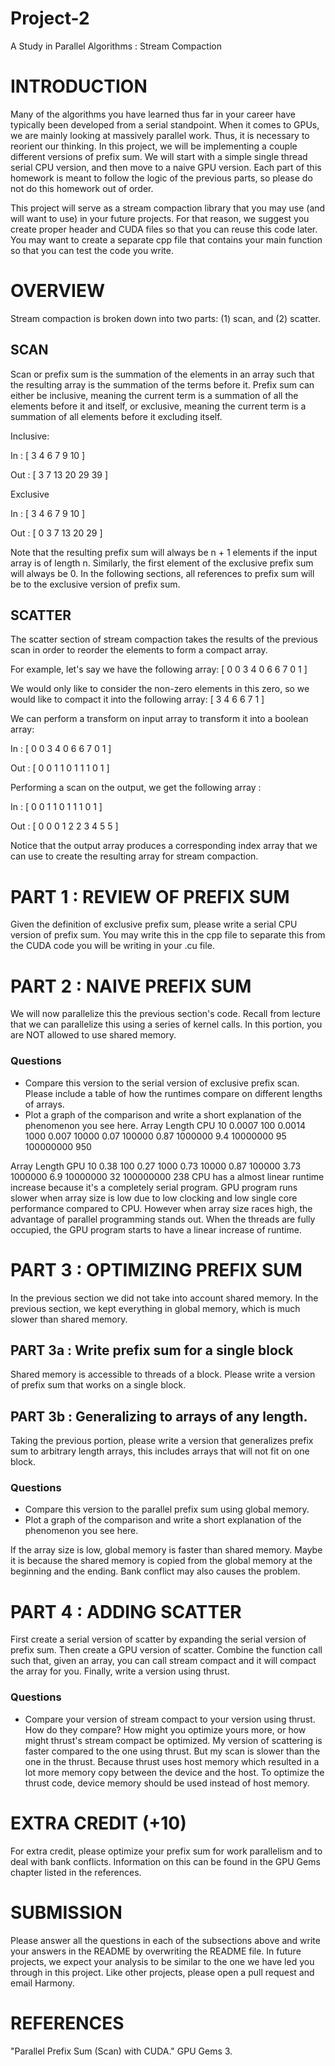 Project-2
=========

A Study in Parallel Algorithms : Stream Compaction

# INTRODUCTION
Many of the algorithms you have learned thus far in your career have typically
been developed from a serial standpoint.  When it comes to GPUs, we are mainly
looking at massively parallel work.  Thus, it is necessary to reorient our
thinking.  In this project, we will be implementing a couple different versions
of prefix sum.  We will start with a simple single thread serial CPU version,
and then move to a naive GPU version.  Each part of this homework is meant to
follow the logic of the previous parts, so please do not do this homework out of
order.

This project will serve as a stream compaction library that you may use (and
will want to use) in your
future projects.  For that reason, we suggest you create proper header and CUDA
files so that you can reuse this code later.  You may want to create a separate
cpp file that contains your main function so that you can test the code you
write.

# OVERVIEW
Stream compaction is broken down into two parts: (1) scan, and (2) scatter.

## SCAN
Scan or prefix sum is the summation of the elements in an array such that the
resulting array is the summation of the terms before it.  Prefix sum can either
be inclusive, meaning the current term is a summation of all the elements before
it and itself, or exclusive, meaning the current term is a summation of all
elements before it excluding itself. 

Inclusive:

In : [ 3 4 6 7 9 10 ]

Out : [ 3 7 13 20 29 39 ]

Exclusive

In : [ 3 4 6 7 9 10 ]

Out : [ 0 3 7 13 20 29 ]

Note that the resulting prefix sum will always be n + 1 elements if the input
array is of length n.  Similarly, the first element of the exclusive prefix sum
will always be 0.  In the following sections, all references to prefix sum will
be to the exclusive version of prefix sum.

## SCATTER
The scatter section of stream compaction takes the results of the previous scan
in order to reorder the elements to form a compact array.

For example, let's say we have the following array:
[ 0 0 3 4 0 6 6 7 0 1 ]

We would only like to consider the non-zero elements in this zero, so we would
like to compact it into the following array:
[ 3 4 6 6 7 1 ]

We can perform a transform on input array to transform it into a boolean array:

In :  [ 0 0 3 4 0 6 6 7 0 1 ]

Out : [ 0 0 1 1 0 1 1 1 0 1 ]

Performing a scan on the output, we get the following array :

In :  [ 0 0 1 1 0 1 1 1 0 1 ]

Out : [ 0 0 0 1 2 2 3 4 5 5 ]

Notice that the output array produces a corresponding index array that we can
use to create the resulting array for stream compaction. 

# PART 1 : REVIEW OF PREFIX SUM
Given the definition of exclusive prefix sum, please write a serial CPU version
of prefix sum.  You may write this in the cpp file to separate this from the
CUDA code you will be writing in your .cu file. 

# PART 2 : NAIVE PREFIX SUM
We will now parallelize this the previous section's code.  Recall from lecture
that we can parallelize this using a series of kernel calls.  In this portion,
you are NOT allowed to use shared memory.

### Questions 
* Compare this version to the serial version of exclusive prefix scan. Please
  include a table of how the runtimes compare on different lengths of arrays.
* Plot a graph of the comparison and write a short explanation of the phenomenon you
  see here.
Array  Length	CPU
10	0.0007
100	0.0014
1000	0.007
10000	0.07
100000	0.87
1000000	9.4
10000000	95
100000000	950

Array  Length	GPU
10	0.38
100	0.27
1000	0.73
10000	0.87
100000	3.73
1000000	6.9
10000000	32
100000000	238
CPU has a almost linear runtime increase because it's a completely serial program. GPU program runs slower when array size is low due to low clocking and low single core performance compared to CPU. However when array size races high, the advantage of parallel programming stands out. When the threads are fully occupied, the GPU program starts to have a linear increase of runtime.

# PART 3 : OPTIMIZING PREFIX SUM
In the previous section we did not take into account shared memory.  In the
previous section, we kept everything in global memory, which is much slower than
shared memory.

## PART 3a : Write prefix sum for a single block
Shared memory is accessible to threads of a block. Please write a version of
prefix sum that works on a single block.  

## PART 3b : Generalizing to arrays of any length.
Taking the previous portion, please write a version that generalizes prefix sum
to arbitrary length arrays, this includes arrays that will not fit on one block.

### Questions
* Compare this version to the parallel prefix sum using global memory.
* Plot a graph of the comparison and write a short explanation of the phenomenon
  you see here.
 
If the array size is low, global memory is faster than shared memory. Maybe it is because the shared memory is copied from the global memory at the beginning and the ending. Bank conflict may also causes the problem.


# PART 4 : ADDING SCATTER
First create a serial version of scatter by expanding the serial version of
prefix sum.  Then create a GPU version of scatter.  Combine the function call
such that, given an array, you can call stream compact and it will compact the
array for you.  Finally, write a version using thrust. 

### Questions
* Compare your version of stream compact to your version using thrust.  How do
  they compare?  How might you optimize yours more, or how might thrust's stream
  compact be optimized.
 My version of scattering is faster compared to the one using thrust. But my scan is slower than the one in the thrust.
Because thrust uses host memory which resulted in a lot more memory copy between the device and the host. To optimize the thrust code, device memory should be used instead of host memory.

# EXTRA CREDIT (+10)
For extra credit, please optimize your prefix sum for work parallelism and to
deal with bank conflicts.  Information on this can be found in the GPU Gems
chapter listed in the references.  

# SUBMISSION
Please answer all the questions in each of the subsections above and write your
answers in the README by overwriting the README file.  In future projects, we
expect your analysis to be similar to the one we have led you through in this
project.  Like other projects, please open a pull request and email Harmony.

# REFERENCES
"Parallel Prefix Sum (Scan) with CUDA." GPU Gems 3.
